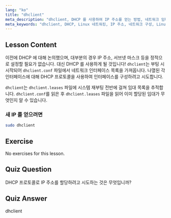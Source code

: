 ```yaml
---
lang: "ko"
title: "dhclient"
meta_description: "dhclient, DHCP 를 사용하여 IP 주소를 얻는 방법, 네트워크 임대를 관리하는 방법에 대해 알아보세요. dhclient.conf 및 dhclient.leases 파일을 이해합니다. Linux 초보자 가이드."
meta_keywords: "dhclient, DHCP, Linux 네트워킹, IP 주소, 네트워크 구성, Linux 튜토리얼, 초보자 가이드"
---
```


## Lesson Content

이전에 DHCP 에 대해 논의했으며, 대부분의 경우 IP 주소, 서브넷 마스크 등을 정적으로 설정할 필요가 없습니다. 대신 DHCP 를 사용하게 될 것입니다! `dhclient`는 부팅 시 시작되어 `dhclient.conf` 파일에서 네트워크 인터페이스 목록을 가져옵니다. 나열된 각 인터페이스에 대해 DHCP 프로토콜을 사용하여 인터페이스를 구성하려고 시도합니다.

`dhclient`는 `dhclient.leases` 파일에 시스템 재부팅 전반에 걸쳐 임대 목록을 추적합니다. `dhclient.conf`를 읽은 후 `dhclient.leases` 파일을 읽어 이미 할당된 임대가 무엇인지 알 수 있습니다.

### 새 IP 를 얻으려면

```bash
sudo dhclient
```

## Exercise

No exercises for this lesson.

## Quiz Question

DHCP 프로토콜로 IP 주소를 할당하려고 시도하는 것은 무엇입니까?

## Quiz Answer

dhclient
